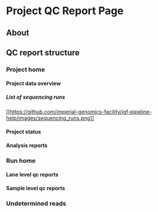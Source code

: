 # Project QC Report Page

## About

## QC report structure

### Project home

#### Project data overview

##### List of sequencing runs
[[https://github.com/imperial-genomics-facility/igf-pipeline-help/images/sequencing_runs.png]]


#### Project status

#### Analysis reports

### Run home
 
#### Lane level qc reports

#### Sample level qc reports
### Undetermined reads
